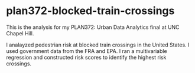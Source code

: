 # plan372-blocked-train-crossings
This is the analysis for my PLAN372: Urban Data Analytics final at UNC Chapel Hill.

I analayzed pedestrian risk at blocked train crossings in the United States. I used government data from the FRA and EPA. I ran a multivariable regression and constructed risk scores to identify the highest risk crossings.

